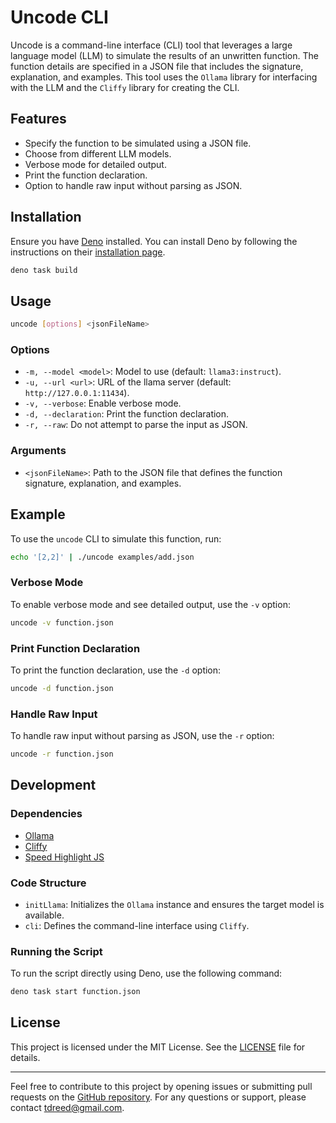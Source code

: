 # Uncode CLI

Uncode is a command-line interface (CLI) tool that leverages a large language model (LLM) to simulate the results of an unwritten function. The function details are specified in a JSON file that includes the signature, explanation, and examples. This tool uses the `Ollama` library for interfacing with the LLM and the `Cliffy` library for creating the CLI.

## Features

- Specify the function to be simulated using a JSON file.
- Choose from different LLM models.
- Verbose mode for detailed output.
- Print the function declaration.
- Option to handle raw input without parsing as JSON.

## Installation

Ensure you have [Deno](https://deno.land/) installed. You can install Deno by following the instructions on their [installation page](https://deno.land/manual/getting_started/installation).

```bash
deno task build
```

## Usage

```bash
uncode [options] <jsonFileName>
```

### Options

- `-m, --model <model>`: Model to use (default: `llama3:instruct`).
- `-u, --url <url>`: URL of the llama server (default: `http://127.0.0.1:11434`).
- `-v, --verbose`: Enable verbose mode.
- `-d, --declaration`: Print the function declaration.
- `-r, --raw`: Do not attempt to parse the input as JSON.

### Arguments

- `<jsonFileName>`: Path to the JSON file that defines the function signature, explanation, and examples.

## Example

To use the `uncode` CLI to simulate this function, run:

```bash
echo '[2,2]' | ./uncode examples/add.json 
```

### Verbose Mode

To enable verbose mode and see detailed output, use the `-v` option:

```bash
uncode -v function.json
```

### Print Function Declaration

To print the function declaration, use the `-d` option:

```bash
uncode -d function.json
```

### Handle Raw Input

To handle raw input without parsing as JSON, use the `-r` option:

```bash
uncode -r function.json
```

## Development

### Dependencies

- [Ollama](https://github.com/ollama/ollama)
- [Cliffy](https://deno.land/x/cliffy)
- [Speed Highlight JS](https://deno.land/x/speed_highlight_js)

### Code Structure

- `initLlama`: Initializes the `Ollama` instance and ensures the target model is available.
- `cli`: Defines the command-line interface using `Cliffy`.

### Running the Script

To run the script directly using Deno, use the following command:

```bash
deno task start function.json
```

## License

This project is licensed under the MIT License. See the [LICENSE](LICENSE) file for details.

---

Feel free to contribute to this project by opening issues or submitting pull requests on the [GitHub repository](https://github.com/dancxjo/uncode). For any questions or support, please contact [tdreed@gmail.com](mailto:tdreed@gmail.com).
